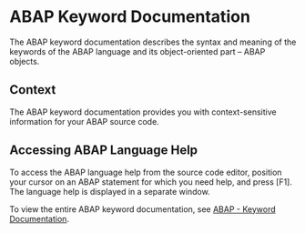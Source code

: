 <!-- loio1632c79dd98f4bc2a314fd5009238fce -->

# ABAP Keyword Documentation

The ABAP keyword documentation describes the syntax and meaning of the keywords of the ABAP language and its object-oriented part – ABAP objects.



<a name="loio1632c79dd98f4bc2a314fd5009238fce__section_q5t_m4k_n2b"/>

## Context

The ABAP keyword documentation provides you with context-sensitive information for your ABAP source code.



<a name="loio1632c79dd98f4bc2a314fd5009238fce__section_fhh_xrk_n2b"/>

## Accessing ABAP Language Help

To access the ABAP language help from the source code editor, position your cursor on an ABAP statement for which you need help, and press [F1\]. The language help is displayed in a separate window.

To view the entire ABAP keyword documentation, see [ABAP - Keyword Documentation](https://help.sap.com/http.svc/rc/abapdocu_cp_index_htm/CLOUD/en-US/index.htm).

